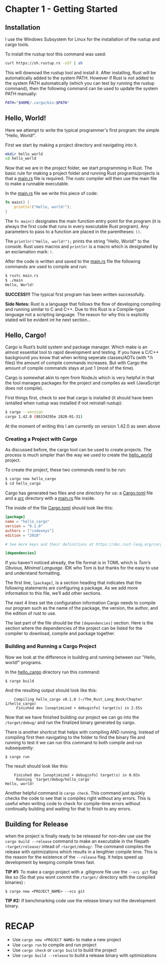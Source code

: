 # Chapter 1 - Getting Started

## Installation
I use the Windows Subsystem for Linux for the installation of the rustup and cargo tools.

To install the rustup tool this command was used:
```bash
curl https://sh.rustup.rs -sSf | sh
```
This will downoad the rustup tool and install it. After installing, Rust will be automatically added to the system PATH. However if Rust is not added to the system PATH automatically (which you can test by running the rustup command), then the following command can be used to update the system PATH manually:
```bash
PATH="$HOME/.cargo/bin:$PATH"
```
## Hello, World!
Here we attempt to write the typical programmer's first program: the simple "Hello, World!". 

First we start by making a project directory and navigating into it. 
```bash
mkdir hello_world
cd hello_world
```

Now that we are in the project folder, we start programming in Rust. The basic rule for making a project folder and running Rust programs/projects is that a [main.rs](hello_world/main.rs) file is required. The rustc compiler will then use the main file to make a runnable executable.

In the [main.rs](hello_world/main.rs) file we write this piece of code:
```rust
fn main() {
    println!("Hello, world!");
}
```
The `fn main()` designates the main function entry point for the program (it is always the first code that runs in every executable Rust program). Any parameters to pass to a function are placed in the parentheses: `()`.

The `println!("Hello, world!");` prints the string "Hello, World!" to the console. Rust uses macros and `println!` is a macro which is designated by an exclamation mark: `!`.

After the code is written and saved to the [main.rs](hello_world/main.rs) file the following commands are used to compile and run:
```bash
$ rustc main.rs
$ ./main
Hello, World!
```
**SUCCESS!!!** The typical first program has been written successfully.

**Side Notes:**  Rust is a language that follows the flow of developing compiling and running similar to C and C++. Due to this Rust is a Compile-type language not a scripting language. The reason for why this is explicitly stated will be evident int he next section...

## Hello, Cargo!
Cargo is Rust’s build system and package manager. Which make is an almost essential tool to rapid development and testing. If you have a C/C++ background you know that when writing seperate classes/ADTs (with *.h files) the amount of compile commands increases. But with Cargo the amount of compile commands stays at just 1 (most of the time).

Cargo is somewhat akin to npm from NodeJs which is very helpful in that the tool manages packages for the project and compiles as well (JavaScript does not compile).

First things first, check to see that cargo is installed (it should have been isntalled when rustup was installed if not reinstall rustup):
```bash
$ cargo --version
cargo 1.42.0 (86334295e 2020-01-31)
```
At the moment of writing this I am currently on version 1.42.0 as seen above

### Creating a Project with Cargo
As discussed before, the cargo tool can be used to create projects. The process is much simpler than the way we used to create the [hello_world](hello_world) project.

To create the project, these two commands need to be run:
```bash
$ cargo new hello_cargo
$ cd hello_cargo
```
Cargo has generated two files and one directory for us: a [Cargo.toml](hello_cargo/Cargo.toml) file and a [src](hello_cargo/src) directory with a [main.rs](hello_cargo/src/main.rs) file inside.

The inside of the file [Cargo.toml](hello_cargo/Cargo.toml) should look like this:
```toml
[package]
name = "hello_cargo"
version = "0.1.0"
authors = ["codeseys"]
edition = "2018"

# See more keys and their definitions at https://doc.rust-lang.org/cargo/reference/manifest.html

[dependencies]
```

If you haven't noticed already, the file format is in TOML which is _Tom’s Obvious, Minimal Language_. IDK who Tom is but thanks for the easy to use and understand formatting.

The first line, `[package]`, is a section heading that indicates that the following statements are configuring a package. As we add more information to this file, we’ll add other sections.

The next 4 lines set the configuration information Cargo needs to compile our program such as the name of the package, the version, the author, and the edition of rust to use. 

The last part of the file should be the `[dependencies]` section. Here is the section where the dependencies of the project can be listed for the compiler to download, compile and package together.

### Building and Running a Cargo Project

Now we look at the difference in building and running between our "Hello, world!" programs. 

In the [hello_cargo](hello_cargo/) directory run this command:
```
$ cargo build
```
And the resulting output should look like this:
```
    Compiling hello_cargo v0.1.0 (~/The_Rust_Lang_Book/Chapter 1/hello_cargo)
     Finished dev [unoptimized + debuginfo] target(s) in 2.55s
```

Now that we have finished building our project we can go into the `/target/debug/` and run the finalized binary generated by cargo.

There is another shortcut that helps with compiling AND running. Instead of compiling first then navigating to the folder to find the binary file and running to test it we can run this command to both compile and run subsequently:
```
$ cargo run
```
The result should look like this:
```
    Finished dev [unoptimized + debuginfo] target(s) in 0.03s
     Running `target/debug/hello_cargo`
Hello, world!
```
Another helpful command is `cargo check`. This command just quickly checks the code to see that is compiles right without any errors. This is useful when writing code to check for compile-time errors without continually building and waiting for that to finish to any errors.

## Building for Release

when the project is finally ready to be released for non-dev use use the `cargo build --release` command to make an executable in the filepath `~target/release/` intead of `~target/debug/`. The command compiles the release with optimizations which results in a lengthier compile time. This is the reason for the existence of the `--release` flag. It helps speed up development by keeping compile times fast.

**TIP #1:** To make a cargo project with a .gitignore file use the `--vcs git` flag like so (So that you wont commit the `/target/` directory with the compiled binaries) :
```
$ cargo new <PROJECT_NAME> --vcs git
```
**TIP #2:** If benchmarking code use the release binary not the development binary.

# RECAP

* Use `cargo new <PROJECT NAME>` to make a new project
* Use `cargo run` to compile and run project
* Use `cargo check` or `cargo build` to build the project
* Use `cargo build --release` to build a release binary with optimizations


